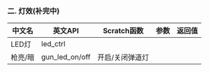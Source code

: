 

### 二. 灯效(补完中)
| 中文名 | 英文API | Scratch函数 | 参数 | 返回值
| ------------- | ------------- | ------------- |  ------------- | ------------- 
LED灯 | led_ctrl
枪亮/暗 | gun_led_on/off | 开启/关闭弹道灯 |